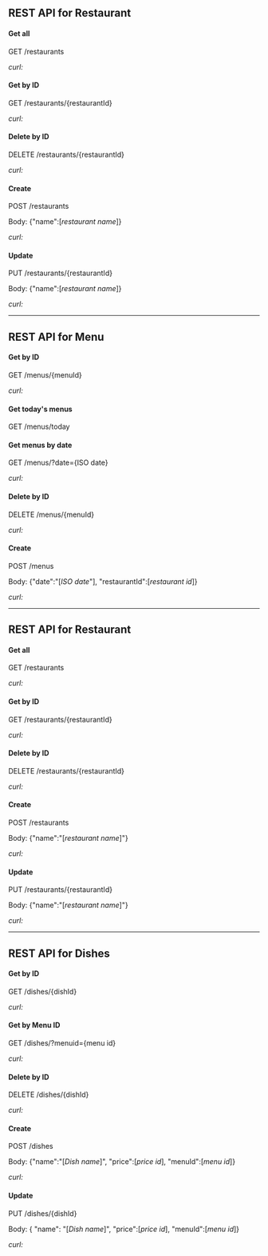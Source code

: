 
<h2>REST API for Restaurant</h2>

<h4>Get all</h4>
GET     /restaurants

<i>curl:</i>

<h4>Get by ID</h4>
GET     /restaurants/{restaurantId}

<i>curl:</i>

<h4>Delete by ID</h4>
DELETE  /restaurants/{restaurantId}

<i>curl:</i>

<h4>Create</h4>
POST  /restaurants

Body: {"name":[<i>restaurant name</i>]}

<i>curl:</i>

<h4>Update</h4>
PUT  /restaurants/{restaurantId}

Body: {"name":[<i>restaurant name</i>]}

<i>curl:</i>

<hr>
<h2>REST API for Menu</h2>


<h4>Get by ID</h4>
GET     /menus/{menuId}

<i>curl:</i>

<h4>Get today's menus</h4>
GET     /menus/today

<h4>Get menus by date</h4>
GET     /menus/?date={ISO date}

<i>curl:</i>

<h4>Delete by ID</h4>
DELETE  /menus/{menuId}

<i>curl:</i>

<h4>Create</h4>
POST  /menus

Body: {"date":"[<i>ISO date</i>"], "restaurantId":[<i>restaurant id</i>]}

<i>curl:</i>

<hr>
<h2>REST API for Restaurant</h2>

<h4>Get all</h4>
GET     /restaurants

<i>curl:</i>

<h4>Get by ID</h4>
GET     /restaurants/{restaurantId}

<i>curl:</i>

<h4>Delete by ID</h4>
DELETE  /restaurants/{restaurantId}

<i>curl:</i>

<h4>Create</h4>
POST  /restaurants

Body: {"name":"[<i>restaurant name</i>]"}

<i>curl:</i>

<h4>Update</h4>
PUT  /restaurants/{restaurantId}

Body: {"name":"[<i>restaurant name</i>]"}

<i>curl:</i>

<hr>
<h2>REST API for Dishes</h2>


<h4>Get by ID</h4>
GET     /dishes/{dishId}

<i>curl:</i>
<h4>Get by Menu ID</h4>
GET     /dishes/?menuid={menu id}

<i>curl:</i>

<h4>Delete by ID</h4>
DELETE  /dishes/{dishId}

<i>curl:</i>

<h4>Create</h4>
POST  /dishes

Body: {"name":"[<i>Dish name</i>]", "price":[<i>price id</i>], "menuId":[<i>menu id</i>]}

<i>curl:</i>

<h4>Update</h4>
PUT  /dishes/{dishId}

Body: {  "name": "[<i>Dish name</i>]", "price":[<i>price id</i>], "menuId":[<i>menu id</i>]}

<i>curl:</i>
